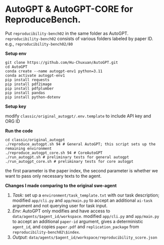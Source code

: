# AutoGPT & AutoGPT-CORE for ReproduceBench.

Put `reproducibility-bench02` in the same folder as AutoGPT. `reproducibility-bench02` consists of various folders labeled by paper ID. e.g., `reproducibility-bench02/80`

**Setup env**
```
git clone https://github.com/Hu-Chuxuan/AutoGPT.git
cd AutoGPT
conda create --name autogpt-env1 python=3.11
conda activate autogpt-env1
pip install requests
pip install pdf2image
pip install pdfplumber
pip install pandas
pip install python-dotenv
```

**Setup key**

modify `classic/original_autogpt/.env.template` to include API key and ORG ID

**Run the code**
```
cd classic/original_autogpt
./reproduce_autogpt.sh 94 # General AutoGPT; this script sets up the remaining environment
./reproduce_autogpt_core.sh 94 # CoreAutoGPT
./run_autogpt.sh # preliminary tests for general autogpt
./run_autogpt_core.sh # preliminary tests for core autogpt
```
the first parameter is the paper index, the second parameter is whether we want to pass only necessary texts to the agent.

**Changes I made comparing to the original swe-agent**
1. *Task:* set up a `environment/task_template.txt` with our task description; modified `app/cli.py` and `app/main.py` to accept an additional `ai-task` argument and not querying user for task input.
2. *Env*: AutoGPT only modifies and have access to `data/agents/$agent_id/workspace`. modified `app/cli.py` and `app/main.py` to accept an additional `paper-id` argument, gives a deterministic `agent_id`, and copies `paper.pdf` and `replication_package` from `reproducibility-bench02\$index`.
3. *Output*: `data/agents/$agent_id/workspace/reproducibility_score.json`



